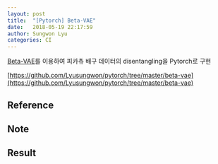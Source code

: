```yaml
---
layout: post
title:  "[Pytorch] Beta-VAE"
date:   2018-05-19 22:17:59
author: Sungwon Lyu
categories: CI
---
```


[Beta-VAE](https://lyusungwon.github.io/dl/2018/02/06/disentang.html)를 이용하여 피카츄 배구 데이터의 disentangling을 Pytorch로 구현

[https://github.com/Lyusungwon/pytorch/tree/master/beta-vae](https://github.com/Lyusungwon/pytorch/tree/master/beta-vae)

## Reference

## Note 

## Result


